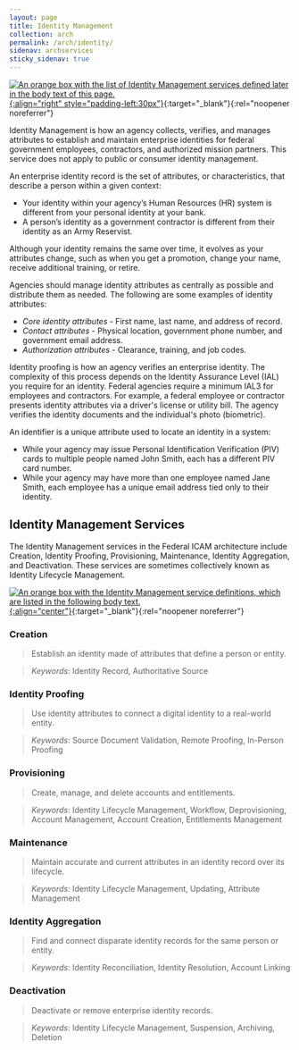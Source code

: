 ```yaml
---
layout: page
title: Identity Management
collection: arch
permalink: /arch/identity/
sidenav: archservices
sticky_sidenav: true
---
```

[![An orange box with the list of Identity Management services defined later in the body text of this page.]({{site.baseurl}}/assets/arch/services/IdentityManagementServices.png){:align="right" style="padding-left:30px"}]({{site.baseurl}}/assets/arch/services/IdentityManagementServices.png){:target="_blank"}{:rel="noopener noreferrer"}

Identity Management is how an agency collects, verifies, and manages attributes to establish and maintain enterprise identities for federal government employees, contractors, and authorized mission partners. This service does not apply to public or consumer identity management.

An enterprise identity record is the set of attributes, or characteristics, that describe a person within a given context:

- Your identity within your agency’s Human Resources (HR) system is different from your personal identity at your bank.
- A person’s identity as a government contractor is different from their identity as an Army Reservist.

Although your identity remains the same over time, it evolves as your attributes change, such as when you get a promotion, change your name, receive additional training, or retire.

Agencies should manage identity attributes as centrally as possible and distribute them as needed. The following are some examples of identity attributes:

- *Core identity attributes* - First name, last name, and address of record.
- *Contact attributes* - Physical location, government phone number, and government email address.
- *Authorization attributes* - Clearance, training, and job codes.

Identity proofing is how an agency verifies an enterprise identity. The complexity of this process depends on the Identity Assurance Level (IAL) you require for an identity. Federal agencies require a minimum IAL3 for employees and contractors. For example, a federal employee or contractor presents identity attributes via a driver's license or utility bill. The agency verifies the identity documents and the individual's photo (biometric).

An identifier is a unique attribute used to locate an identity in a system:

- While your agency may issue Personal Identification Verification (PIV) cards to multiple people named John Smith, each has a different PIV card number.
- While your agency may have more than one employee named Jane Smith, each employee has a unique email address tied only to their identity.

## Identity Management Services

The Identity Management services in the Federal ICAM architecture include Creation, Identity Proofing, Provisioning, Maintenance, Identity Aggregation, and Deactivation. These services are sometimes collectively known as Identity Lifecycle Management.

[![An orange box with the Identity Management service definitions, which are listed in the following body text.]({{site.baseurl}}/assets/arch/services/IdentityManagementServiceDefinitions.png){:align="center"}]({{site.baseurl}}/assets/arch/services/IdentityManagementServiceDefinitions.png){:target="_blank"}{:rel="noopener noreferrer"}

### Creation

> Establish an identity made of attributes that define a person or entity.  

> *Keywords*: Identity Record, Authoritative Source

### Identity Proofing

> Use identity attributes to connect a digital identity to a real-world entity.

> *Keywords*: Source Document Validation, Remote Proofing, In-Person Proofing

### Provisioning

> Create, manage, and delete accounts and entitlements. 

> *Keywords*: Identity Lifecycle Management, Workflow, Deprovisioning, Account Management, Account Creation, Entitlements Management

### Maintenance

> Maintain accurate and current attributes in an identity record over its lifecycle.  

> *Keywords*: Identity Lifecycle Management, Updating, Attribute Management

### Identity Aggregation

> Find and connect disparate identity records for the same person or entity.  

> *Keywords*: Identity Reconciliation, Identity Resolution, Account Linking

### Deactivation

> Deactivate or remove enterprise identity records. 

> *Keywords*: Identity Lifecycle Management, Suspension, Archiving, Deletion
